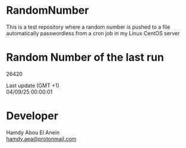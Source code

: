 # RandomNumber    
This is a test repository where a random number is pushed to a file automatically passwordless from a cron job in my Linux CentOS server    
# Random Number of the last run   
26420
      
Last update (GMT +1)    
04/09/25 00:00:01
# Developer    
Hamdy Abou El Anein   
hamdy.aea@protonmail.com
